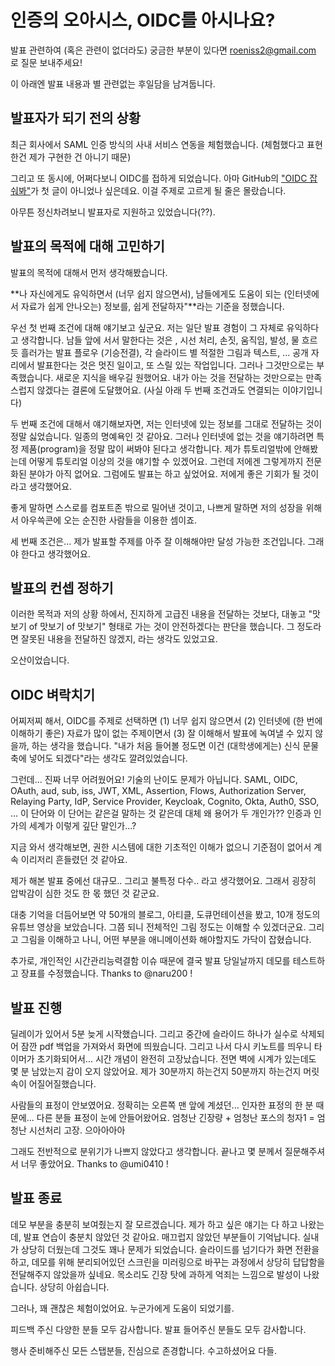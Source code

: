 # 인증의 오아시스, OIDC를 아시나요?

발표 관련하여 (혹은 관련이 없더라도) 궁금한 부분이 있다면 roeniss2@gmail.com 로 질문 보내주세요!

이 아래엔 발표 내용과 별 관련없는 후일담을 남겨둡니다.

## 발표자가 되기 전의 상황

최근 회사에서 SAML 인증 방식의 사내 서비스 연동을 체험했습니다. (체험했다고 표현한건 제가 구현한 건 아니기 때문)

그리고 또 동시에, 어쩌다보니 OIDC를 접하게 되었습니다. 아마 GitHub의 ["OIDC 잡숴봐"](https://docs.github.com/ko/enterprise-cloud@latest/actions/deployment/security-hardening-your-deployments/configuring-openid-connect-in-amazon-web-services)가 첫 글이 아니었나 싶은데요. 이걸 주제로 고르게 될 줄은 몰랐습니다.

아무튼 정신차려보니 발표자로 지원하고 있었습니다(??).

## 발표의 목적에 대해 고민하기

발표의 목적에 대해서 먼저 생각해봤습니다.

**나 자신에게도 유익하면서 (너무 쉽지 않으면서), 남들에게도 도움이 되는 (인터넷에서 자료가 쉽게 안나오는) 정보를, 쉽게 전달하자"**라는 기준을 정했습니다.

우선 첫 번째 조건에 대해 얘기보고 싶군요. 저는 일단 발표 경험이 그 자체로 유익하다고 생각합니다. 남들 앞에 서서 말한다는 것은 , 시선 처리, 손짓, 움직임, 발성, 물 흐르듯 흘러가는 발표 플로우 (기승전결), 각 슬라이드 별 적절한 그림과 텍스트, ... 공개 자리에서 발표한다는 것은 멋진 일이고, 또 스릴 있는 작업입니다. 그러나 그것만으로는 부족했습니다. 새로운 지식을 배우길 원했어요. 내가 아는 것을 전달하는 것만으로는 만족스럽지 않겠다는 결론에 도달했어요. (사실 아래 두 번째 조건과도 연결되는 이야기입니다)

두 번째 조건에 대해서 얘기해보자면, 저는 인터넷에 있는 정보를 그대로 전달하는 것이 정말 싫었습니다. 일종의 명예욕인 것 같아요. 그러나 인터넷에 없는 것을 얘기하려면 특정 제품(program)을 정말 많이 써봐야 된다고 생각합니다. 제가 튜토리얼밖에 안해봤는데 어떻게 튜토리얼 이상의 것을 얘기할 수 있겠어요. 그런데 저에겐 그렇게까지 전문화된 분야가 아직 없어요. 그럼에도 발표는 하고 싶었어요. 저에게 좋은 기회가 될 것이라고 생각했어요.

좋게 말하면 스스로를 컴포트존 밖으로 밀어낸 것이고, 나쁘게 말하면 저의 성장을 위해서 아우쓱콘에 오는 순진한 사람들을 이용한 셈이죠.

세 번째 조건은... 제가 발표할 주제를 아주  잘 이해해야만 달성 가능한 조건입니다. 그래야 한다고 생각했어요.

## 발표의 컨셉 정하기

이러한 목적과 저의 상황 하에서, 진지하게 고급진 내용을 전달하는 것보다, 대놓고 "맛보기 of 맛보기 of 맛보기" 형태로 가는 것이 안전하겠다는 판단을 했습니다. 그 정도라면 잘못된 내용을 전달하진 않겠지, 라는 생각도 있었고요.

오산이었습니다.

## OIDC 벼락치기

어찌저찌 해서, OIDC를 주제로 선택하면 (1) 너무 쉽지 않으면서 (2) 인터넷에 (한 번에 이해하기 좋은) 자료가 많이 없는 주제이면서 (3) 잘 이해해서 발표에 녹여낼 수 있지 않을까, 하는 생각을 했습니다. "내가 처음 들어볼 정도면 이건 (대학생에게는) 신식 문물 축에 넣어도 되겠다"라는 생각도 깔려있었습니다.

그런데... 진짜 너무 어려웠어요! 기술의 난이도 문제가 아닙니다. SAML, OIDC, OAuth, aud, sub, iss, JWT, XML, Assertion, Flows, Authorization Server, Relaying Party, IdP, Service Provider, Keycloak, Cognito, Okta, Auth0, SSO, ... 이 단어와 이 단어는 같은걸 말하는 것 같은데 대체 왜 용어가 두 개인가?? 인증과 인가의 세계가 이렇게 깊단 말인가...? 

지금 와서 생각해보면, 권한 시스템에 대한 기초적인 이해가 없으니 기준점이 없어서 계속 이리저리 흔들렸던 것 같아요.

제가 해본 발표 중에선 대규모.. 그리고 불특정 다수.. 라고 생각했어요.  그래서 굉장히 압박감이 심한 것도 한 몫 했던 것 같군요.

대충 기억을 더듬어보면 약 50개의 블로그, 아티클, 도큐먼테이션을 봤고, 10개 정도의 유튜브 영상을 보았습니다. 그쯤 되니 전체적인 그림 정도는 이해할 수 있겠더군요. 그리고 그림을 이해하고 나니, 어떤 부분을 애니메이션화 해야할지도 가닥이 잡혔습니다.

추가로, 개인적인 시간관리능력결함 이슈 때문에 결국 발표 당일날까지 데모를 테스트하고 장표를 수정했습니다. Thanks to @naru200 !

## 발표 진행

딜레이가 있어서 5분 늦게 시작했습니다. 그리고 중간에 슬라이드 하나가 실수로 삭제되어 잠깐 pdf 백업을 가져와서 화면에 띄웠습니다. 그리고 나서 다시 키노트를 띄우니 타이머가 초기화되어서... 시간 개념이 완전히 고장났습니다. 전면 벽에 시계가 있는데도 몇 분 남았는지 감이 오지 않았어요. 제가 30분까지 하는건지 50분까지 하는건지 머릿속이 어질어질했습니다.

사람들의 표정이 안보였어요. 정확히는 오른쪽 맨 앞에 계셨던... 인자한 표정의 한 분 때문에... 다른 분들 표정이 눈에 안들어왔어요. 엄청난 긴장량 + 엄청난 포스의 청자1 = 엄청난 시선처리 고장. 으아아아아

그래도 전반적으로 분위기가 나쁘지 않았다고 생각합니다. 끝나고 몇 분께서 질문해주셔서 너무 좋았어요. Thanks to @umi0410 !

## 발표 종료

데모 부분을 충분히 보여줬는지 잘 모르겠습니다. 제가 하고 싶은 얘기는 다 하고 나왔는데, 발표 연습이 충분치 않았던 것 같아요. 매끄럽지 않았던 부분들이 기억납니다. 실내가 상당히 더웠는데 그것도 꽤나 문제가 되었습니다. 슬라이드를 넘기다가 화면 전환을 하고, 데모를 위해 분리되어있던 스크린을 미러링으로 바꾸는 과정에서 상당히 답답함을 전달해주지 않았을까 싶네요. 목소리도 긴장 탓에 과하게 억죄는 느낌으로 발성이 나왔습니다. 상당히 아쉽습니다.

그러나, 꽤 괜찮은 체험이었어요. 누군가에게 도움이 되었기를.

피드백 주신 다양한 분들 모두 감사합니다. 발표 들어주신 분들도 모두 감사합니다.

행사 준비해주신 모든 스탭분들, 진심으로 존경합니다. 수고하셨어요 다들.

